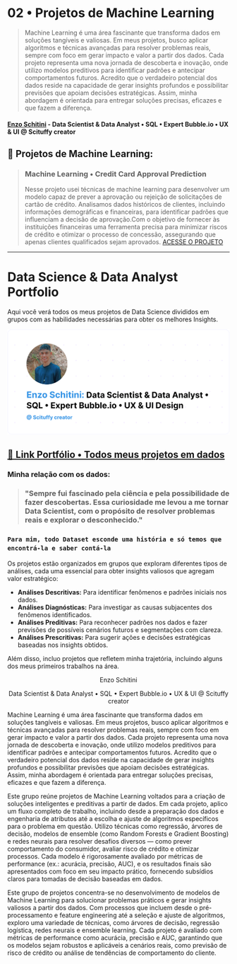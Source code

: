 # **02** • Projetos de Machine Learning
> Machine Learning é uma área fascinante que transforma dados em soluções tangíveis e valiosas. Em meus projetos, busco aplicar algoritmos e técnicas avançadas para resolver problemas reais, sempre com foco em gerar impacto e valor a partir dos dados. Cada projeto representa uma nova jornada de descoberta e inovação, onde utilizo modelos preditivos para identificar padrões e antecipar comportamentos futuros. Acredito que o verdadeiro potencial dos dados reside na capacidade de gerar insights profundos e possibilitar previsões que apoiam decisões estratégicas. Assim, minha abordagem é orientada para entregar soluções precisas, eficazes e que fazem a diferença.

#### [Enzo Schitini](https://www.linkedin.com/in/enzoschitini/) - Data Scientist & Data Analyst • SQL • Expert Bubble.io • UX & UI @ Scituffy creator

## 📁 Projetos de Machine Learning:

> ### Machine Learning • Credit Card Approval Prediction
> Nesse projeto usei técnicas de machine learning para desenvolver um modelo capaz de prever a aprovação ou rejeição de solicitações de cartão de crédito. Analisamos dados históricos de clientes, incluindo informações demográficas e financeiras, para identificar padrões que influenciam a decisão de aprovação.Com o objetivo de fornecer às instituições financeiras uma ferramenta precisa para minimizar riscos de crédito e otimizar o processo de concessão, assegurando que apenas clientes qualificados sejam aprovados.
> [ACESSE O PROJETO](https://www.kaggle.com/code/enzoschitini/credit-card-approval-prediction)

---

# Data Science & Data Analyst Portfolio
Aqui você verá todos os meus projetos de Data Science divididos em grupos com as habilidades necessárias para obter os melhores Insights.

<img src="https://raw.githubusercontent.com/enzoschitini/enzoschitini/refs/heads/main/img/Copertina.png" alt="capa">

## [📌 Link Portfólio • Todos meus projetos em dados](https://github.com/enzoschitini/Data-Science-Portfolio)

### **Minha relação com os dados:**

> ### "Sempre fui fascinado pela ciência e pela possibilidade de fazer descobertas. Essa curiosidade me levou a me tornar Data Scientist, com o propósito de resolver problemas reais e explorar o desconhecido."

### `Para mim, todo Dataset esconde uma história e só temos que encontrá-la e saber contá-la`

Os projetos estão organizados em grupos que exploram diferentes tipos de análises, cada uma essencial para obter insights valiosos que agregam valor estratégico:

- **Análises Descritivas:** Para identificar fenômenos e padrões iniciais nos dados.
- **Análises Diagnósticas:** Para investigar as causas subjacentes dos fenômenos identificados.
- **Análises Preditivas:** Para reconhecer padrões nos dados e fazer previsões de possíveis cenários futuros e segmentações com clareza.
- **Análises Prescritivas:** Para sugerir ações e decisões estratégicas baseadas nos insights obtidos.

Além disso, incluo projetos que refletem minha trajetória, incluindo alguns dos meus primeiros trabalhos na área.

<p align="center">
  Enzo Schitini
</p>

<p align="center">
  Data Scientist & Data Analyst • SQL • Expert Bubble.io • UX & UI @ Scituffy creator
</p>

Machine Learning é uma área fascinante que transforma dados em soluções tangíveis e valiosas. Em meus projetos, busco aplicar algoritmos e técnicas avançadas para resolver problemas reais, sempre com foco em gerar impacto e valor a partir dos dados. Cada projeto representa uma nova jornada de descoberta e inovação, onde utilizo modelos preditivos para identificar padrões e antecipar comportamentos futuros. Acredito que o verdadeiro potencial dos dados reside na capacidade de gerar insights profundos e possibilitar previsões que apoiam decisões estratégicas. Assim, minha abordagem é orientada para entregar soluções precisas, eficazes e que fazem a diferença.

Este grupo reúne projetos de Machine Learning voltados para a criação de soluções inteligentes e preditivas a partir de dados. Em cada projeto, aplico um fluxo completo de trabalho, incluindo desde a preparação dos dados e engenharia de atributos até a escolha e ajuste de algoritmos específicos para o problema em questão. Utilizo técnicas como regressão, árvores de decisão, modelos de ensemble (como Random Forests e Gradient Boosting) e redes neurais para resolver desafios diversos — como prever comportamento do consumidor, avaliar risco de crédito e otimizar processos. Cada modelo é rigorosamente avaliado por métricas de performance (ex.: acurácia, precisão, AUC), e os resultados finais são apresentados com foco em seu impacto prático, fornecendo subsídios claros para tomadas de decisão baseadas em dados.

Este grupo de projetos concentra-se no desenvolvimento de modelos de Machine Learning para solucionar problemas práticos e gerar insights valiosos a partir dos dados. Com processos que incluem desde o pré-processamento e feature engineering até a seleção e ajuste de algoritmos, exploro uma variedade de técnicas, como árvores de decisão, regressão logística, redes neurais e ensemble learning. Cada projeto é avaliado com métricas de performance como acurácia, precisão e AUC, garantindo que os modelos sejam robustos e aplicáveis a cenários reais, como previsão de risco de crédito ou análise de tendências de comportamento do cliente.
